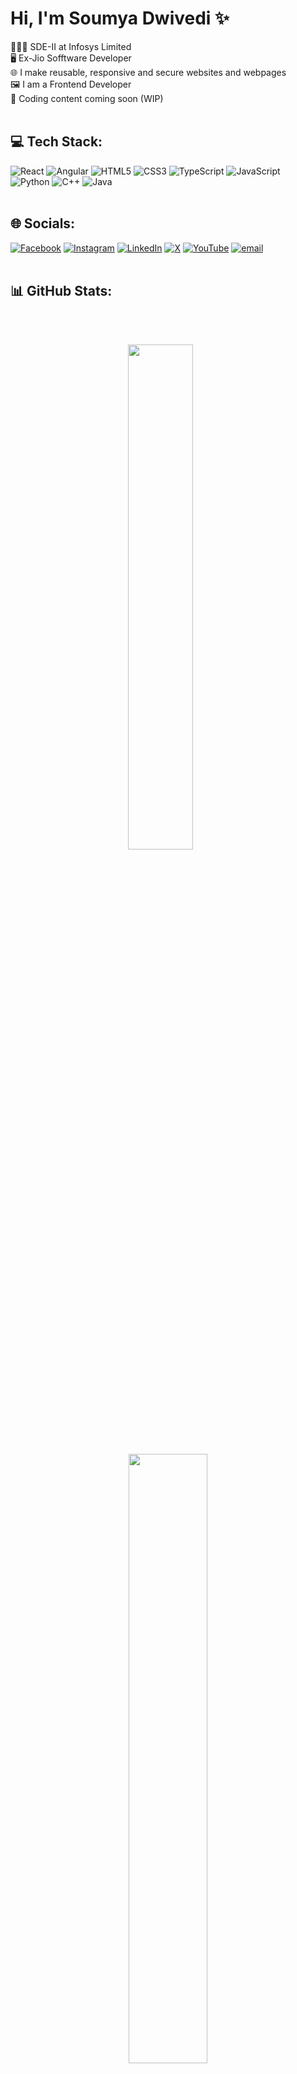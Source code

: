 # Hi, I'm Soumya Dwivedi ✨

👩🏻‍💻 SDE-II at Infosys Limited<br>
🖥️ Ex-Jio Sofftware Developer<br>
🌐 I make reusable, responsive and secure websites and webpages<br>
🖼️ I am a Frontend Developer<br>
🎥 Coding content coming soon (WIP)<br>
<br>
## 💻 Tech Stack:
![React](https://img.shields.io/badge/react-%2320232a.svg?style=for-the-badge&logo=react&logoColor=%2361DAFB)&nbsp;![Angular](https://img.shields.io/badge/angular-%23DD0031.svg?style=for-the-badge&logo=angular&logoColor=white)&nbsp;![HTML5](https://img.shields.io/badge/html5-%23E34F26.svg?style=for-the-badge&logo=html5&logoColor=white)&nbsp;![CSS3](https://img.shields.io/badge/css3-%231572B6.svg?style=for-the-badge&logo=css3&logoColor=white)&nbsp;![TypeScript](https://img.shields.io/badge/typescript-%23007ACC.svg?style=for-the-badge&logo=typescript&logoColor=white)&nbsp;![JavaScript](https://img.shields.io/badge/javascript-%23323330.svg?style=for-the-badge&logo=javascript&logoColor=%23F7DF1E) <br>![Python](https://img.shields.io/badge/python-3670A0?style=for-the-badge&logo=python&logoColor=ffdd54)&nbsp;![C++](https://img.shields.io/badge/c++-%2300599C.svg?style=for-the-badge&logo=c%2B%2B&logoColor=white)&nbsp;![Java](https://img.shields.io/badge/java-%23ED8B00.svg?style=for-the-badge&logo=openjdk&logoColor=white) 
<br><br>
## 🌐 Socials:
[![Facebook](https://img.shields.io/badge/Facebook-%231877F2.svg?logo=Facebook&logoColor=white)](https://facebook.com/theinsaencat) [![Instagram](https://img.shields.io/badge/Instagram-%23E4405F.svg?logo=Instagram&logoColor=white)](https://instagram.com/theinsanecat) [![LinkedIn](https://img.shields.io/badge/LinkedIn-%230077B5.svg?logo=linkedin&logoColor=white)](https://linkedin.com/in/soumya-dwivedi) [![X](https://img.shields.io/badge/X-black.svg?logo=X&logoColor=white)](https://x.com/theinsanebillu) [![YouTube](https://img.shields.io/badge/YouTube-%23FF0000.svg?logo=YouTube&logoColor=white)](https://youtube.com/@theinsanebillu) [![email](https://img.shields.io/badge/Email-D14836?logo=gmail&logoColor=white)](mailto:soumya.dwivedi05@gmail.com) 
<br><br>
## 📊 GitHub Stats:
<br><br>
<p  align="center">
<img src="https://github-readme-stats.vercel.app/api?username=theinsanecat&theme=neon&hide_border=false&include_all_commits=true&count_private=false"  width="45.5%"/>&nbsp;&nbsp;&nbsp;&nbsp;&nbsp;&nbsp;
  <img src="https://nirzak-streak-stats.vercel.app/?user=theinsanecat&theme=neon&hide_border=false" width="50%"/>
</p>
<br/>
<p  align="center">
  <img src="https://github-readme-stats.vercel.app/api/top-langs/?username=theinsanecat&theme=neon&hide_border=false&include_all_commits=true&count_private=false&layout=compact" width="35%"/>
</p>
<br><br>
<!--## 🏆 GitHub Trophies
![](https://github-profile-trophy.vercel.app/?username=theinsanecat&theme=radical&no-frame=false&no-bg=false&margin-w=4) -->

## 🔝 Top Contributed Repo
![](https://github-contributor-stats.vercel.app/api?username=theinsanecat&limit=5&theme=dark&combine_all_yearly_contributions=true)
<br><br><br><br><br>
<p align="center">
	<img src="https://quotes-github-readme.vercel.app/api?type=horizontal&theme=tokyonight" />
</p>
